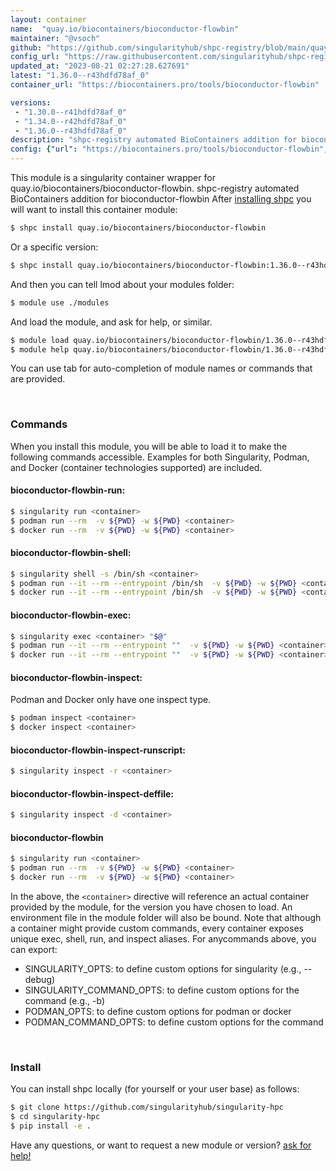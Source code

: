 ```yaml
---
layout: container
name:  "quay.io/biocontainers/bioconductor-flowbin"
maintainer: "@vsoch"
github: "https://github.com/singularityhub/shpc-registry/blob/main/quay.io/biocontainers/bioconductor-flowbin/container.yaml"
config_url: "https://raw.githubusercontent.com/singularityhub/shpc-registry/main/quay.io/biocontainers/bioconductor-flowbin/container.yaml"
updated_at: "2023-08-21 02:27:28.627691"
latest: "1.36.0--r43hdfd78af_0"
container_url: "https://biocontainers.pro/tools/bioconductor-flowbin"

versions:
 - "1.30.0--r41hdfd78af_0"
 - "1.34.0--r42hdfd78af_0"
 - "1.36.0--r43hdfd78af_0"
description: "shpc-registry automated BioContainers addition for bioconductor-flowbin"
config: {"url": "https://biocontainers.pro/tools/bioconductor-flowbin", "maintainer": "@vsoch", "description": "shpc-registry automated BioContainers addition for bioconductor-flowbin", "latest": {"1.36.0--r43hdfd78af_0": "sha256:4c32547cf5253e02b40cecd6521d5799f133140717550e84c31a26939bf3cfe0"}, "tags": {"1.30.0--r41hdfd78af_0": "sha256:3316e80ce542d4bbe4caab107ba87f80874235c63d3bf4a8b201a388c854a3f1", "1.34.0--r42hdfd78af_0": "sha256:181f4dd3fc48bfd209d0a511804ef3bdf258f833b929ecf96f858cb4450c9bd7", "1.36.0--r43hdfd78af_0": "sha256:4c32547cf5253e02b40cecd6521d5799f133140717550e84c31a26939bf3cfe0"}, "docker": "quay.io/biocontainers/bioconductor-flowbin"}
---
```


This module is a singularity container wrapper for quay.io/biocontainers/bioconductor-flowbin.
shpc-registry automated BioContainers addition for bioconductor-flowbin
After [installing shpc](#install) you will want to install this container module:


```bash
$ shpc install quay.io/biocontainers/bioconductor-flowbin
```

Or a specific version:

```bash
$ shpc install quay.io/biocontainers/bioconductor-flowbin:1.36.0--r43hdfd78af_0
```

And then you can tell lmod about your modules folder:

```bash
$ module use ./modules
```

And load the module, and ask for help, or similar.

```bash
$ module load quay.io/biocontainers/bioconductor-flowbin/1.36.0--r43hdfd78af_0
$ module help quay.io/biocontainers/bioconductor-flowbin/1.36.0--r43hdfd78af_0
```

You can use tab for auto-completion of module names or commands that are provided.

<br>

### Commands

When you install this module, you will be able to load it to make the following commands accessible.
Examples for both Singularity, Podman, and Docker (container technologies supported) are included.

#### bioconductor-flowbin-run:

```bash
$ singularity run <container>
$ podman run --rm  -v ${PWD} -w ${PWD} <container>
$ docker run --rm  -v ${PWD} -w ${PWD} <container>
```

#### bioconductor-flowbin-shell:

```bash
$ singularity shell -s /bin/sh <container>
$ podman run --it --rm --entrypoint /bin/sh  -v ${PWD} -w ${PWD} <container>
$ docker run --it --rm --entrypoint /bin/sh  -v ${PWD} -w ${PWD} <container>
```

#### bioconductor-flowbin-exec:

```bash
$ singularity exec <container> "$@"
$ podman run --it --rm --entrypoint ""  -v ${PWD} -w ${PWD} <container> "$@"
$ docker run --it --rm --entrypoint ""  -v ${PWD} -w ${PWD} <container> "$@"
```

#### bioconductor-flowbin-inspect:

Podman and Docker only have one inspect type.

```bash
$ podman inspect <container>
$ docker inspect <container>
```

#### bioconductor-flowbin-inspect-runscript:

```bash
$ singularity inspect -r <container>
```

#### bioconductor-flowbin-inspect-deffile:

```bash
$ singularity inspect -d <container>
```



#### bioconductor-flowbin

```bash
$ singularity run <container>
$ podman run --rm  -v ${PWD} -w ${PWD} <container>
$ docker run --rm  -v ${PWD} -w ${PWD} <container>
```


In the above, the `<container>` directive will reference an actual container provided
by the module, for the version you have chosen to load. An environment file in the
module folder will also be bound. Note that although a container
might provide custom commands, every container exposes unique exec, shell, run, and
inspect aliases. For anycommands above, you can export:

 - SINGULARITY_OPTS: to define custom options for singularity (e.g., --debug)
 - SINGULARITY_COMMAND_OPTS: to define custom options for the command (e.g., -b)
 - PODMAN_OPTS: to define custom options for podman or docker
 - PODMAN_COMMAND_OPTS: to define custom options for the command

<br>

### Install

You can install shpc locally (for yourself or your user base) as follows:

```bash
$ git clone https://github.com/singularityhub/singularity-hpc
$ cd singularity-hpc
$ pip install -e .
```

Have any questions, or want to request a new module or version? [ask for help!](https://github.com/singularityhub/singularity-hpc/issues)